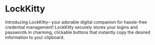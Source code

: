# LockKitty
Introducing LockKitty– your adorable digital companion for hassle-free credential management! LockKitty securely stores your logins and passwords in charming, clickable buttons that instantly copy the desired information to your clipboard. 
